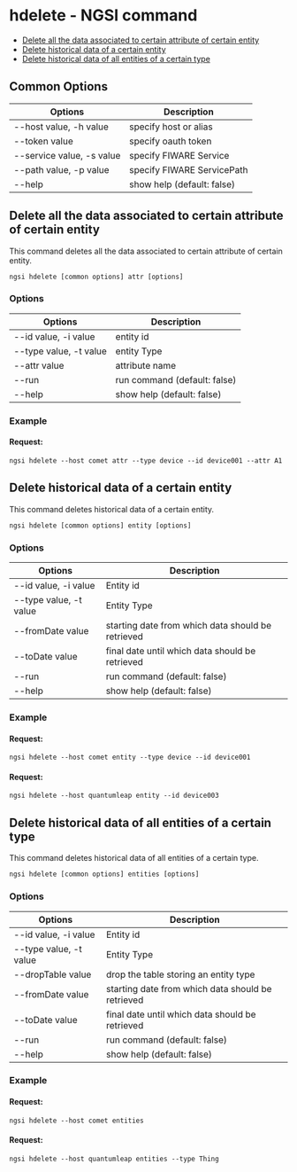 # hdelete - NGSI command

-   [Delete all the data associated to certain attribute of certain entity](#delete-all-the-data-associated-to-certain-attribute-of-certain-entity)
-   [Delete historical data of a certain entity](#delete-historical-data-of-a-certain-entity)
-   [Delete historical data of all entities of a certain type](#delete-historical-data-of-all-entities-of-a-certain-type)

## Common Options

| Options                   | Description                |
| ------------------------- | -------------------------- |
| --host value, -h value    | specify host or alias      |
| --token value             | specify oauth token        |
| --service value, -s value | specify FIWARE Service     |
| --path value, -p value    | specify FIWARE ServicePath |
| --help                    | show help (default: false) |

<a name="delete-all-the-data-associated-to-certain-attribute-of-certain-entity"></a>

## Delete all the data associated to certain attribute of certain entity

This command deletes all the data associated to certain attribute of certain entity.

```console
ngsi hdelete [common options] attr [options]
```

### Options

| Options                | Description                  |
| ---------------------- | ---------------------------- |
| --id value, -i value   | entity id                    |
| --type value, -t value | entity Type                  |
| --attr value           | attribute name               |
| --run                  | run command (default: false) |
| --help                 | show help (default: false)   |

### Example

#### Request:

```console
ngsi hdelete --host comet attr --type device --id device001 --attr A1
```
<a name="delete-historical-data-of-a-certain-entity"></a>

## Delete historical data of a certain entity

This command deletes historical data of a certain entity.

```console
ngsi hdelete [common options] entity [options]
```

### Options

| Options                | Description                                       |
| ---------------------- | ------------------------------------------------- |
| --id value, -i value   | Entity id                                         |
| --type value, -t value | Entity Type                                       |
| --fromDate value       | starting date from which data should be retrieved |
| --toDate value         | final date until which data should be retrieved   |
| --run                  | run command (default: false)                      |
| --help                 | show help (default: false)                        |

### Example

#### Request:

```console
ngsi hdelete --host comet entity --type device --id device001
```

#### Request:

```console
ngsi hdelete --host quantumleap entity --id device003
```

<a name="delete-historical-data-of-all-entities-of-a-certain-type"></a>

## Delete historical data of all entities of a certain type

This command deletes historical data of all entities of a certain type.

```console
ngsi hdelete [common options] entities [options]
```

### Options

| Options                | Description                                       |
| ---------------------- | ------------------------------------------------- |
| --id value, -i value   | Entity id                                         |
| --type value, -t value | Entity Type                                       |
| --dropTable value      | drop the table storing an entity type             |
| --fromDate value       | starting date from which data should be retrieved |
| --toDate value         | final date until which data should be retrieved   |
| --run                  | run command (default: false)                      |
| --help                 | show help (default: false)                        |

### Example

#### Request:

```console
ngsi hdelete --host comet entities
```

#### Request:

```console
ngsi hdelete --host quantumleap entities --type Thing
```
